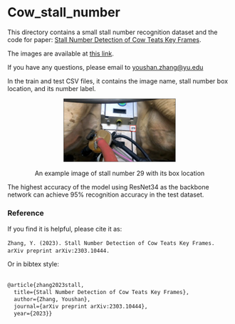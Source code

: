 # Cow_stall_number

This directory contains a small stall number recognition dataset and the code for paper: [Stall Number Detection of Cow Teats Key Frames](https://arxiv.org/pdf/2303.10444.pdf).


The images are available at [this link](https://drive.google.com/file/d/11bYAS63OvNBAeeTbuuuNmb622N2JBgvx/view?usp=sharing).


If you have any questions, please email to youshan.zhang@yu.edu

In the train and test CSV files, it contains the image name, stall number box location, and its number label.


<p align="center">
  <img src="example.png" width="50%"> 
</p>
<p align="center">An example image of stall number 29 with its box location</p>

The highest accuracy of the model using ResNet34 as the backbone network can achieve 95% recognition accuracy in the test dataset.

### Reference

If you find it is helpful, please cite it as:

`
Zhang, Y. (2023). Stall Number Detection of Cow Teats Key Frames. arXiv preprint arXiv:2303.10444.
`


Or in bibtex style:

```

@article{zhang2023stall,
  title={Stall Number Detection of Cow Teats Key Frames},
  author={Zhang, Youshan},
  journal={arXiv preprint arXiv:2303.10444},
  year={2023}}



